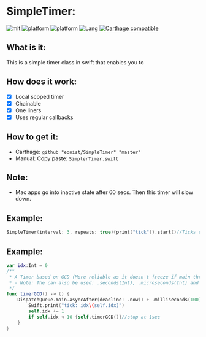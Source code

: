 # SimpleTimer:

![mit](https://img.shields.io/badge/License-MIT-brightgreen.svg) ![platform](https://img.shields.io/badge/Platform-iOS-blue.svg) ![platform](https://img.shields.io/badge/Platform-macOS-blue.svg) ![Lang](https://img.shields.io/badge/Language-Swift%205.0-orange.svg)
[![Carthage compatible](https://img.shields.io/badge/Carthage-compatible-4BC51D.svg?style=flat)](https://github.com/Carthage/Carthage)

## What is it:
This is a simple timer class in swift that enables you to

## How does it work:
- [x] Local scoped timer
- [x] Chainable
- [x] One liners
- [x] Uses regular callbacks

## How to get it:

- Carthage: `github "eonist/SimpleTimer" "master"`
- Manual: Copy paste: `SimplerTimer.swift`

## Note:
- Mac apps go into inactive state after 60 secs. Then this timer will slow down.

## Example:

```swift
SimpleTimer(interval: 3, repeats: true){print("tick")}.start()//Ticks every 3 seconds
```

## Example:

```swift
var idx:Int = 0
/**
 * A Timer based on GCD (More reliable as it doesn't freeze if main thread is frozen)
 * - Note: The can also be used: .seconds(Int), .microseconds(Int) and .nanoseconds(Int)
 */
func timerGCD() -> () {
	DispatchQueue.main.asyncAfter(deadline: .now() + .milliseconds(100)) {
		Swift.print("tick: idx\(self.idx)")
		self.idx += 1
		if self.idx < 10 {self.timerGCD()}//stop at 1sec
	}
}
```
